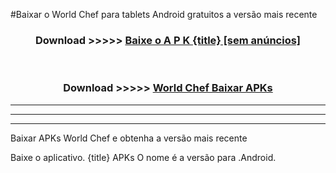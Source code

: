 #Baixar o World Chef  para tablets Android gratuitos a versão mais recente


<div align="center">
<h3>Download >>>>> <a href="https://pt-web.web.app/?pt= {title}">Baixe o A P K {title} [sem anúncios]</a></h3><br>

<h3>Download >>>>> <a href="https://pt-web.web.app/?pt= {title}">World Chef Baixar APKs</a></h3>
</div>

----------------------------------------------------------

----------------------------------------------------------

----------------------------------------------------------

Baixar APKs World Chef e obtenha a versão mais recente

Baixe o aplicativo. {title} APKs O nome é a versão para .Android.


